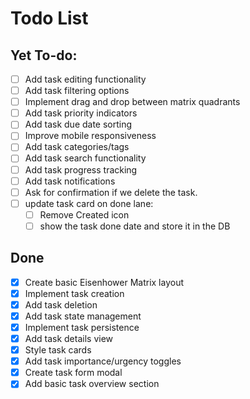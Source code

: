 # Todo List

## Yet To-do:
- [ ] Add task editing functionality
- [ ] Add task filtering options
- [ ] Implement drag and drop between matrix quadrants
- [ ] Add task priority indicators
- [ ] Add task due date sorting
- [ ] Improve mobile responsiveness
- [ ] Add task categories/tags
- [ ] Add task search functionality
- [ ] Add task progress tracking
- [ ] Add task notifications
- [ ] Ask for confirmation if we delete the task.
- [ ] update task card on done lane:
    - [ ] Remove Created icon
    - [ ] show the task done date and store it in the DB

## Done
- [x] Create basic Eisenhower Matrix layout
- [x] Implement task creation
- [x] Add task deletion
- [x] Add task state management
- [x] Implement task persistence
- [x] Add task details view
- [x] Style task cards
- [x] Add task importance/urgency toggles
- [x] Create task form modal
- [x] Add basic task overview section
